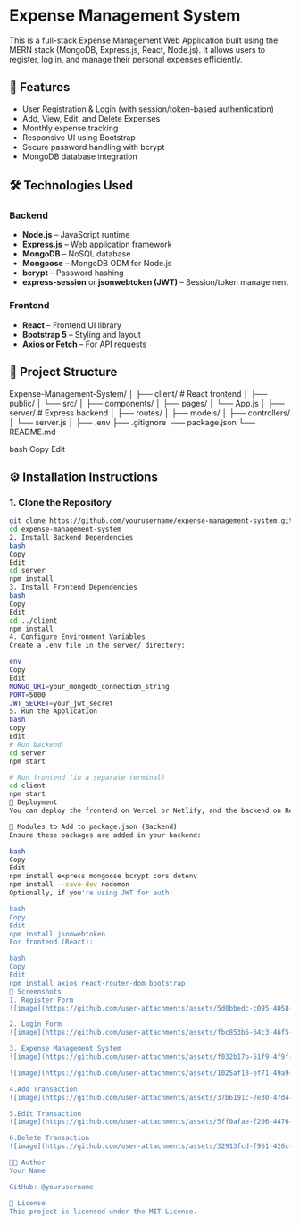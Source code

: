# Expense Management System

This is a full-stack Expense Management Web Application built using the MERN stack (MongoDB, Express.js, React, Node.js). It allows users to register, log in, and manage their personal expenses efficiently.

## 📌 Features

- User Registration & Login (with session/token-based authentication)
- Add, View, Edit, and Delete Expenses
- Monthly expense tracking
- Responsive UI using Bootstrap
- Secure password handling with bcrypt
- MongoDB database integration

## 🛠️ Technologies Used

### Backend
- **Node.js** – JavaScript runtime
- **Express.js** – Web application framework
- **MongoDB** – NoSQL database
- **Mongoose** – MongoDB ODM for Node.js
- **bcrypt** – Password hashing
- **express-session** or **jsonwebtoken (JWT)** – Session/token management

### Frontend
- **React** – Frontend UI library
- **Bootstrap 5** – Styling and layout
- **Axios or Fetch** – For API requests

## 📂 Project Structure

Expense-Management-System/
│
├── client/ # React frontend
│ ├── public/
│ └── src/
│ ├── components/
│ ├── pages/
│ └── App.js
│
├── server/ # Express backend
│ ├── routes/
│ ├── models/
│ ├── controllers/
│ └── server.js
│
├── .env
├── .gitignore
├── package.json
└── README.md

bash
Copy
Edit

## ⚙️ Installation Instructions

### 1. Clone the Repository

```bash
git clone https://github.com/yourusername/expense-management-system.git
cd expense-management-system
2. Install Backend Dependencies
bash
Copy
Edit
cd server
npm install
3. Install Frontend Dependencies
bash
Copy
Edit
cd ../client
npm install
4. Configure Environment Variables
Create a .env file in the server/ directory:

env
Copy
Edit
MONGO_URI=your_mongodb_connection_string
PORT=5000
JWT_SECRET=your_jwt_secret
5. Run the Application
bash
Copy
Edit
# Run backend
cd server
npm start

# Run frontend (in a separate terminal)
cd client
npm start
🚀 Deployment
You can deploy the frontend on Vercel or Netlify, and the backend on Render, Railway, or Heroku.

🧩 Modules to Add to package.json (Backend)
Ensure these packages are added in your backend:

bash
Copy
Edit
npm install express mongoose bcrypt cors dotenv
npm install --save-dev nodemon
Optionally, if you're using JWT for auth:

bash
Copy
Edit
npm install jsonwebtoken
For frontend (React):

bash
Copy
Edit
npm install axios react-router-dom bootstrap
📸 Screenshots
1. Register Form
![image](https://github.com/user-attachments/assets/5d0bbedc-c095-4058-bdb3-97243cc56256)

2. Login Form
![image](https://github.com/user-attachments/assets/fbc853b6-64c3-46f5-8266-5432af6155e5)

3. Expense Management System
![image](https://github.com/user-attachments/assets/f032b17b-51f9-4f9f-a423-8067c3589c5b)

![image](https://github.com/user-attachments/assets/1025af18-ef71-49a9-939b-36cb1b1facd6)

4.Add Transaction
![image](https://github.com/user-attachments/assets/37b6191c-7e30-47d4-a87c-0e4a72e546da)

5.Edit Transaction
![image](https://github.com/user-attachments/assets/5ff0afae-f206-4476-ac92-c65b0a43e394)

6.Delete Transaction
![image](https://github.com/user-attachments/assets/32913fcd-f961-426c-8b7e-915a02d47fad)

🧑‍💻 Author
Your Name

GitHub: @yourusername

📄 License
This project is licensed under the MIT License.



